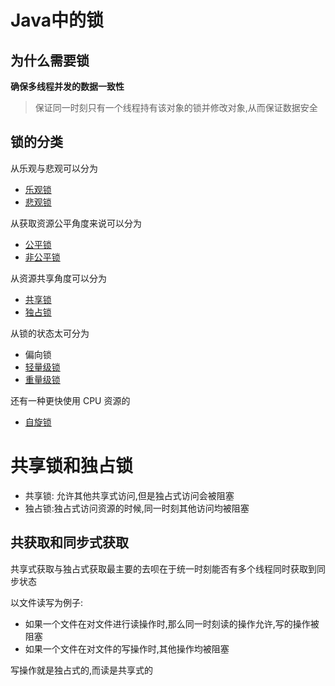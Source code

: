 # Java中的锁

## 为什么需要锁

**确保多线程并发的数据一致性**

> 保证同一时刻只有一个线程持有该对象的锁并修改对象,从而保证数据安全

## 锁的分类

从乐观与悲观可以分为

- [乐观锁](010-乐观锁与悲观锁.md#乐观锁) 
- [悲观锁 ](010-乐观锁与悲观锁.md#悲观锁) 

从获取资源公平角度来说可以分为

- [公平锁](051-公平锁与非公平锁.md) 
- [非公平锁](051-公平锁与非公平锁.md) 

从资源共享角度可以分为

- [共享锁](060-独占锁与共享锁.md) 
- [独占锁](060-独占锁与共享锁.md) 

从锁的状态太可分为

- 偏向锁
-  [轻量级锁](070-轻量级锁和重量级锁.md) 
- [重量级锁 ](070-轻量级锁和重量级锁.md) 

还有一种更快使用 CPU 资源的

-  [自旋锁](020-自旋锁.md) 

# 共享锁和独占锁

- 共享锁: 允许其他共享式访问,但是独占式访问会被阻塞
- 独占锁:独占式访问资源的时候,同一时刻其他访问均被阻塞

## 共获取和同步式获取

共享式获取与独占式获取最主要的去呗在于统一时刻能否有多个线程同时获取到同步状态

以文件读写为例子:

- 如果一个文件在对文件进行读操作时,那么同一时刻读的操作允许,写的操作被阻塞
- 如果一个文件在对文件的写操作时,其他操作均被阻塞

写操作就是独占式的,而读是共享式的

